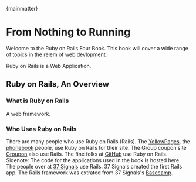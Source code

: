 {mainmatter}

# From Nothing to Running
Welcome to the Ruby on Rails Four Book. This book will cover a wide range of topics in the relem of web devlopment.

Ruby on Rails is a Web Application.

## Ruby on Rails, An Overview

### What is Ruby on Rails
A web framework.

### Who Uses Ruby on Rails
There are many people who use Ruby on Rails (Rails). The [YellowPages](http://yp.com), the [phonebook](http://en.wikipedia.org/wiki/Telephone_directory) people, use Ruby on Rails for their site. The Group coupon site [Groupon](http://www.groupon.com/) also use Rails. The fine folks at [GitHub](https://github.com) use Ruby on Rails. Sidenote: The code for the applications used in the book is hosted here. The people over at [37 Signals](http://37signals.com/) use Rails. 37 Signals created the first Rails app. The Rails framework was extrated from 37 Signals's [Basecamp](http://basecamp.com).

